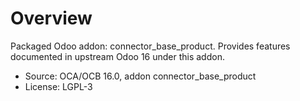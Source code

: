 # Overview

Packaged Odoo addon: connector_base_product. Provides features documented in upstream Odoo 16 under this addon.

- Source: OCA/OCB 16.0, addon connector_base_product
- License: LGPL-3
